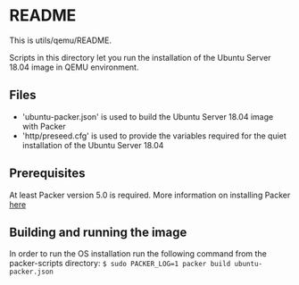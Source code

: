 # README

This is utils/qemu/README.

Scripts in this directory let you run the installation of the Ubuntu Server 18.04 image in QEMU environment.

## Files

* 'ubuntu-packer.json' is used to build the Ubuntu Server 18.04 image with Packer
* 'http/preseed.cfg' is used to provide the variables required for the quiet installation of the Ubuntu Server 18.04

## Prerequisites
At least Packer version 5.0 is required. More information on installing Packer [here](https://learn.hashicorp.com/tutorials/packer/getting-started-install?in=packer/getting-started)

## Building and running the image

In order to run the OS installation run the following command from the packer-scripts directory:
```$ sudo PACKER_LOG=1 packer build ubuntu-packer.json```
